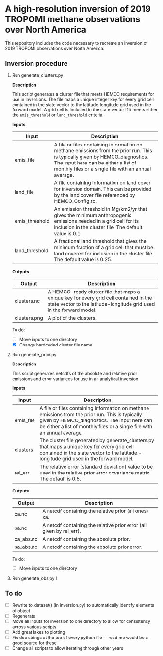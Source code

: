 # A high-resolution inversion of 2019 TROPOMI methane observations over North America

This repository includes the code necessary to recreate an inversion of 2019
TROPOMI observations over North America.

## Inversion procedure
1. Run generate_clusters.py

   **Description**

   This script generates a cluster file that meets HEMCO requirements for use in inversions. The file maps a unique integer key for every grid cell contained in the state vector to the latitude-longitude grid used in the forward model. A grid cell is included in the state vector if it meets either the `emis_threshold` or `land_threshold` criteria.

   **Inputs**

   | Input             | Description                                        |
   | ----------------- | -------------------------------------------------- |
   | emis_file | A file or files containing information on methane emissions from the prior run. This is typically given by HEMCO_diagnostics. The input here can be either a list of monthly files or a single file with an annual average. |
   | land_file | A file containing information on land cover for inversion domain. This can be provided by the land cover file referenced by HEMCO_Config.rc. |
   | emis_threshold | An emission threshold in Mg/km2/yr that gives the minimum anthropogenic emissions needed in a grid cell for its inclusion in the cluster file. The default value is 0.1. |
   | land_threshold | A fractional land threshold that gives the minimum fraction of a grid cell that must be land covered for inclusion in the cluster file. The default value is 0.25. |

   **Outputs**

   | Output            | Description                                        |
   | ----------------- | -------------------------------------------------- |
   | clusters.nc | A HEMCO-ready cluster file that maps a unique key for every grid cell contained in the state vector to the latitude-longitude grid used in the forward model. |
   | clusters.png | A plot of the clusters. |

   To do:
   - [ ] Move inputs to one directory
   - [x] Change hardcoded cluster file name

2. Run generate_prior.py

   **Description**

   This script generates netcdfs of the absolute and relative prior emissions and error variances for use in an analytical inversion.

   **Inputs**

   | Input             | Description                                        |
   | ----------------- | -------------------------------------------------- |
   | emis_file | A file or files containing information on methane  emissions from the prior run. This is typically given by HEMCO_diagnostics. The input here can be either a list of monthly files or a single file with an annual average. |
   | clusters | The cluster file generated by generate_clusters.py that maps a unique key for every grid cell contained in the state vector to the latitude - longitude grid used in the forward model. |
   | rel_err | The relative error (standard deviation) value to be used in the relative prior error covariance matrix. The default is 0.5. |

   **Outputs**

   | Output            | Description                                        |
   | ----------------- | -------------------------------------------------- |
   | xa.nc | A netcdf containing the relative prior (all ones) xa. |
   | sa.nc | A netcdf containing the relative prior error (all given by rel_err). |
   | xa_abs.nc | A netcdf containing the absolute prior. |
   | sa_abs.nc | A netcdf containing the absolute prior error. |

   To do:
   - [ ] Move inputs to one directory

3. Run generate_obs.py
   I

## To do
- [ ] Rewrite to_dataset() (in inversion.py) to automatically identify elements of object
- [ ] Regenerate
- [ ] Move all inputs for inversion to one directory to allow for consistency across
      various scripts
- [ ] Add great lakes to plotting
- [ ] Fix doc strings at the top of every python file -- read me would be a good source for these
- [ ] Change all scripts to allow iterating through other years
